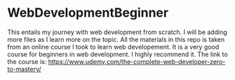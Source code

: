 # WebDevelopmentBeginner

This entails my journey with web development from scratch. I will be adding more files as I learn more on the topic. All the materials in this repo is taken from an online course I took to learn web developement. It is a very good course for beginners in web development. I highly recommend it. The link to the course is: https://www.udemy.com/the-complete-web-developer-zero-to-mastery/
